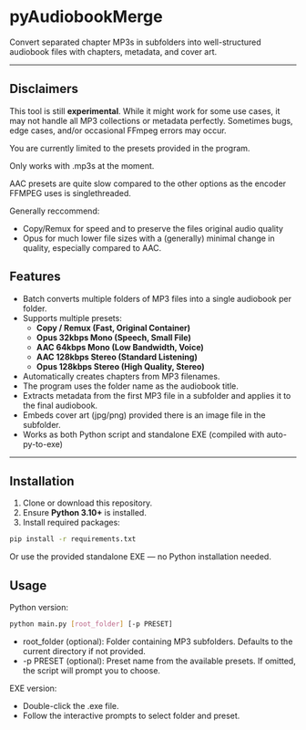 # pyAudiobookMerge
Convert separated chapter MP3s in subfolders into well-structured audiobook files with chapters, metadata, and cover art.

---

## Disclaimers

This tool is still **experimental**. While it might work for some use cases, it may not handle all MP3 collections or metadata perfectly. Sometimes bugs, edge cases, and/or occasional FFmpeg errors may occur.

You are currently limited to the presets provided in the program.

Only works with .mp3s at the moment.

AAC presets are quite slow compared to the other options as the encoder FFMPEG uses is singlethreaded.

Generally reccommend:
- Copy/Remux for speed and to preserve the files original audio quality
- Opus for much lower file sizes with a (generally) minimal change in quality, especially compared to AAC.

## Features

- Batch converts multiple folders of MP3 files into a single audiobook per folder.
- Supports multiple presets:
  - **Copy / Remux (Fast, Original Container)**
  - **Opus 32kbps Mono (Speech, Small File)**
  - **AAC 64kbps Mono (Low Bandwidth, Voice)**
  - **AAC 128kbps Stereo (Standard Listening)**
  - **Opus 128kbps Stereo (High Quality, Stereo)**
- Automatically creates chapters from MP3 filenames.
- The program uses the folder name as the audiobook title.
- Extracts metadata from the first MP3 file in a subfolder and applies it to the final audiobook.
- Embeds cover art (jpg/png) provided there is an image file in the subfolder.
- Works as both Python script and standalone EXE (compiled with auto-py-to-exe)

---

## Installation

1. Clone or download this repository.
2. Ensure **Python 3.10+** is installed.
3. Install required packages:

```bash
pip install -r requirements.txt
```
Or use the provided standalone EXE — no Python installation needed.

## Usage

Python version:

```bash
python main.py [root_folder] [-p PRESET]
```
- root_folder (optional): Folder containing MP3 subfolders. Defaults to the current directory if not provided.
- -p PRESET (optional): Preset name from the available presets. If omitted, the script will prompt you to choose.

EXE version:
- Double-click the .exe file.
- Follow the interactive prompts to select folder and preset.
